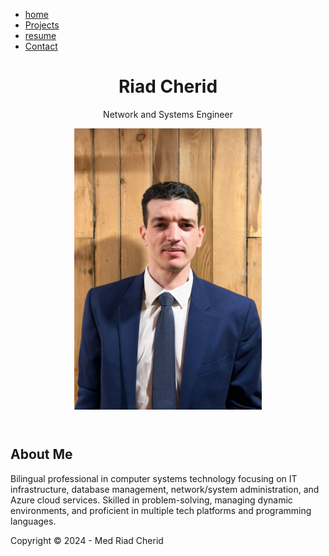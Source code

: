 
<html lang="en">
<body>
   <nav>
  <div class="nav-container">
    <ul>
      <li><a href="index.html">home</a></li>
      <li><a href="projects.html">Projects</a></li>
      <li><a href="resume.html">resume</a></li>
      <li><a href="contact.html">Contact</a></li>
    </ul>
  </div>
</nav>
  <header>
    <h1> Riad Cherid</h1>
    <p>Network and Systems Engineer</p>
    <img src="myimage1.jpg" alt="" style="max-width: 300px;">
  </header>
  <main>
    <section class="about-me">
      <h2>About Me</h2>
      <p>Bilingual professional in computer systems technology focusing on IT infrastructure, database management, network/system administration, and Azure cloud services. Skilled in problem-solving, managing dynamic environments, and proficient in multiple tech platforms and programming languages.</p>
    </section>
  </main>
</body>
 <footer>
    <p>Copyright &copy; 2024 - Med Riad Cherid</p>
  </footer>
</html>

